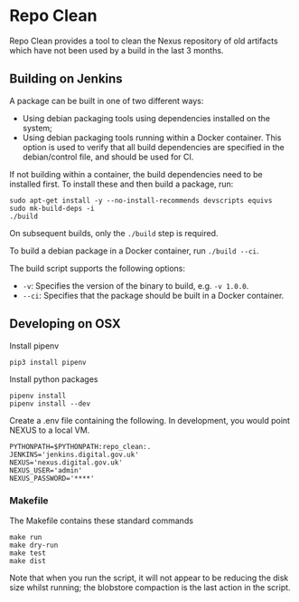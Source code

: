 # Repo Clean

Repo Clean provides a tool to clean the Nexus repository of old artifacts which
have not been used by a build in the last 3 months.

## Building on Jenkins

A package can be built in one of two different ways:

* Using debian packaging tools using dependencies installed on the system;
* Using debian packaging tools running within a Docker container. This
  option is used to verify that all build dependencies are specified in the
  debian/control file, and should be used for CI.

If not building within a container, the build dependencies need to be installed
first. To install these and then build a package, run:

    sudo apt-get install -y --no-install-recommends devscripts equivs
    sudo mk-build-deps -i
    ./build

On subsequent builds, only the `./build` step is required.

To build a debian package in a Docker container, run `./build --ci`.

The build script supports the following options:

* `-v`: Specifies the version of the binary to build, e.g. `-v 1.0.0`.
* `--ci`: Specifies that the package should be built in a Docker container.

## Developing on OSX

Install pipenv

    pip3 install pipenv

Install python packages

    pipenv install
    pipenv install --dev

Create a .env file containing the following. In development, you would point
NEXUS to a local VM.

    PYTHONPATH=$PYTHONPATH:repo_clean:.
    JENKINS='jenkins.digital.gov.uk'
    NEXUS='nexus.digital.gov.uk'
    NEXUS_USER='admin'
    NEXUS_PASSWORD='****'

### Makefile

The Makefile contains these standard commands

    make run
    make dry-run
    make test
    make dist

Note that when you run the script, it will not appear to be reducing the disk
size whilst running; the blobstore compaction is the last action in the script.
